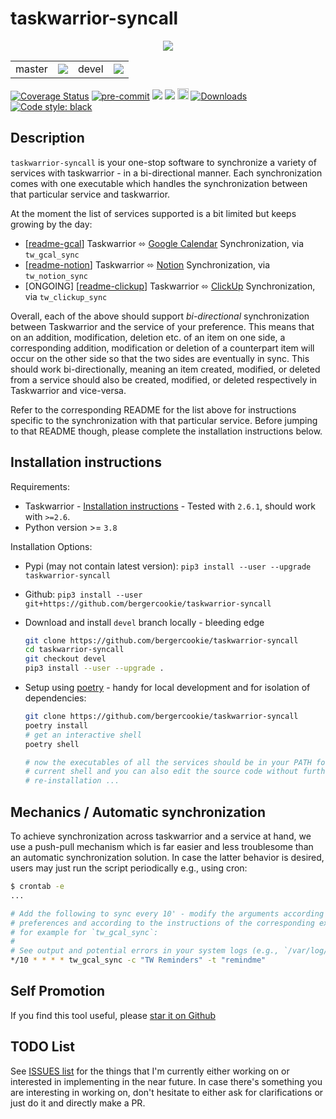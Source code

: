 # taskwarrior-syncall

<p align="center">
  <img src="https://github.com/bergercookie/taskwarrior-syncall/blob/devel/misc/meme.png"/>
</p>

<table>
  <td>master</td>
  <td>
    <a href="https://github.com/bergercookie/taskwarrior-syncall/actions" alt="master">
    <img src="https://github.com/bergercookie/taskwarrior-syncall/actions/workflows/ci.yml/badge.svg" /></a>
  </td>
  <td>devel</td>
  <td>
    <a href="https://github.com/bergercookie/taskwarrior-syncall/actions" alt="devel">
    <img src="https://github.com/bergercookie/taskwarrior-syncall/actions/workflows/ci.yml/badge.svg?branch=devel" /></a>
  </td>
</table>

<a href='https://coveralls.io/github/bergercookie/taskwarrior-syncall?branch=master'>
<img src='https://coveralls.io/repos/github/bergercookie/taskwarrior-syncall/badge.svg?branch=master' alt='Coverage Status' /></a>
<a href="https://github.com/pre-commit/pre-commit">
<img src="https://img.shields.io/badge/pre--commit-enabled-brightgreen?logo=pre-commit&logoColor=white" alt="pre-commit"></a>
<a href="https://github.com/bergercookie/taskwarrior-syncall/blob/master/LICENSE" alt="LICENSE">
<img src="https://img.shields.io/github/license/bergercookie/taskwarrior-syncall.svg" /></a>
<a href="https://pypi.org/project/takwarrior-syncall" alt="pypi">
<img src="https://img.shields.io/pypi/pyversions/taskwarrior-syncall.svg" /></a>
<a href="https://badge.fury.io/py/taskwarrior-syncall">
<img src="https://badge.fury.io/py/taskwarrior-syncall.svg" alt="PyPI version" height="18"></a>
<a href="https://pepy.tech/project/taskwarrior-syncall">
<img alt="Downloads" src="https://pepy.tech/badge/taskwarrior-syncall"></a>
<a href="https://github.com/psf/black">
<img alt="Code style: black" src="https://img.shields.io/badge/code%20style-black-000000.svg"></a>

## Description

`taskwarrior-syncall` is your one-stop software to synchronize a variety of
services with taskwarrior - in a bi-directional manner. Each synchronization
comes with one executable which handles the synchronization between that
particular service and taskwarrior.

At the moment the list of services supported is a bit limited but keeps growing
by the day:

- [[readme-gcal](https://github.com/bergercookie/taskwarrior-syncall/blob/devel/readme-gcal.md)] Taskwarrior ⬄ [Google Calendar](https://calendar.google.com/) Synchronization, via `tw_gcal_sync`
- [[readme-notion](https://github.com/bergercookie/taskwarrior-syncall/blob/devel/readme-notion.md)] Taskwarrior ⬄ [Notion](https://notion.so) Synchronization, via `tw_notion_sync`
- [ONGOING] [[readme-clickup](https://github.com/bergercookie/taskwarrior-syncall/blob/devel/readme-clickup.md)] Taskwarrior ⬄ [ClickUp](https://clickup.com) Synchronization, via `tw_clickup_sync`

Overall, each of the above should support _bi-directional_ synchronization between
Taskwarrior and the service of your preference. This means that on an
addition, modification, deletion etc. of an item on one side, a corresponding
addition, modification or deletion of a counterpart item will occur on the other
side so that the two sides are eventually in sync. This should work
bi-directionally, meaning an item created, modified, or deleted from a service
should also be created, modified, or deleted respectively in Taskwarrior and
vice-versa.

Refer to the corresponding README for the list above for instructions specific
to the synchronization with that particular service. Before jumping to that
README though, please complete the installation instructions below.

## Installation instructions

Requirements:

- Taskwarrior - [Installation instructions](https://taskwarrior.org/download/) -
  Tested with `2.6.1`, should work with `>=2.6`.
- Python version >= `3.8`

Installation Options:

- Pypi (may not contain latest version): `pip3 install --user --upgrade taskwarrior-syncall`
- Github: `pip3 install --user git+https://github.com/bergercookie/taskwarrior-syncall`
- Download and install `devel` branch locally - bleeding edge

  ```sh
  git clone https://github.com/bergercookie/taskwarrior-syncall
  cd taskwarrior-syncall
  git checkout devel
  pip3 install --user --upgrade .
  ```

- Setup using [poetry](https://python-poetry.org/) - handy for local
  development and for isolation of dependencies:

  ```sh
  git clone https://github.com/bergercookie/taskwarrior-syncall
  poetry install
  # get an interactive shell
  poetry shell

  # now the executables of all the services should be in your PATH for the
  # current shell and you can also edit the source code without further
  # re-installation ...
  ```

## Mechanics / Automatic synchronization

To achieve synchronization across taskwarrior and a service at hand, we use a
push-pull mechanism which is far easier and less troublesome than an automatic
synchronization solution. In case the latter behavior is desired, users may just
run the script periodically e.g., using cron:

```sh
$ crontab -e
...

# Add the following to sync every 10' - modify the arguments according to your
# preferences and according to the instructions of the corresponding executable
# for example for `tw_gcal_sync`:
#
# See output and potential errors in your system logs (e.g., `/var/log/syslog`)
*/10 * * * * tw_gcal_sync -c "TW Reminders" -t "remindme"
```

## Self Promotion

If you find this tool useful, please [star it on
Github](https://github.com/bergercookie/taskwarrior-syncall)

## TODO List

See [ISSUES list](https://github.com/bergercookie/taskwarrior-syncall/issues) for
the things that I'm currently either working on or interested in implementing in
the near future. In case there's something you are interesting in working on,
don't hesitate to either ask for clarifications or just do it and directly make
a PR.
